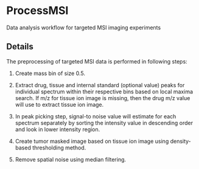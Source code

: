 # ProcessMSI
Data analysis workflow for targeted MSI imaging experiments


## Details 
The preprocessing of targeted MSI data is performed in following steps:

1. Create mass bin of size 0.5.

2. Extract drug, tissue and internal standard (optional value) peaks for individual spectrum within their respective bins based on local maxima search. If m/z for tissue ion image is missing, then the drug m/z value will use to extract tissue ion image. 

3. In peak picking step, signal-to noise value will estimate for each spectrum separately by sorting the intensity value in descending order and look in lower intensity region. 

4. Create tumor masked image based on tissue ion image using density-based thresholding method.

5. Remove spatial noise using median filtering.
